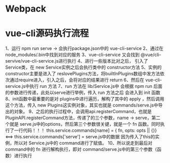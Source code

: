 # Webpack

# vue-cli源码执行流程
1、运行 npm run serve -> 会执行package.json中的 vue-cli-service
2、通过在node_modules/.bin中找到对应的服务
3、vue-cli-service 又会找到 @vue/cli-servive/vue-cli-service.js进行执行
4、进行一些版本比对之后， 引入了 Service类，在 new Service实例之后会执行类中的 constructor方法
5、实例的constructor主要是进入了 reslovePlugins方法，将builtInPlugins数组中发方法依次通过require进入，引入之后，会将对应的结果进行 return 
6、然后在 vue-cli-service.js中执行 run 方法
7、run 方法在 lib/Service.js中 会根据 npm run 后面的参数进行传递，此处以serve进行举例，传入 run 方法之后 会进入到 init 函数
8、init函数中最重要的是对 plugins中进行遍历，解构了其中的 apply ，然后调用这个方法，传入 new Plugins这实例对象，其实也就是 commands/serve.js中导出的对象。
9、之后的执行过程中，会调用api.registerCommand，也就是 PluginAPI.registerCommand方法，传递了的三个参数，name -> serve，第二个就是 serve.js中的options，然后第三个参数很关键，就是一个 fn 函数。同时执行了一行代码！！！
this.service.commands[name] = { fn, opts: opts || {}} <==> this.service.commands['serve'] = serve.js中的数据
因为传入了this的实例，所以对 Service.js中的 command进行了赋值。
10、所以说走到最后对 command中的 fn 进行解构执行，即对 command/serve.js中的第三个参数（函数）进行执行
